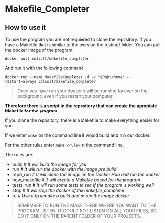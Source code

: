 # Makefile_Completer

## How to use it

To use the program you are not requiered to clone the repository. If you have a Makefile that is similar to the ones on the testing/ folder. You can pull the docker image of the program:

`docker pull colcolt/makefile_completer`

And run it with the following command:

`docker run --name MakefileCompleter -d -v "$PWD:/home" --restart=always colcolt/makefile_completer`

> Once you have run your docker it will be running for ever on the background, even if you restart your computer.

**Therefore there is a script in the repository that can create the apropiate Makefile for the program**

If you clone the repository, there is a Makefile to make everything easier for you.

If we enter `make` on the command line it would build and run our docker.

For the other rules enter `make <rule>` in the command line.

The rules are:
- build *# It will build the image for you*
- run *# It will run the docker with the image pre build*
- repo_run *# It will clone the image on the Docker Hub and run the docker*
- new_makefile *# It will create a Makefile based for the program*
- tests_run *# It will run some tests to see if the program is working well*
- stop *# It will stop the docker of the makefile_completer*
- re *# Use it to remake a build and re run the image docker*

> REMEMBER TO RUN THE MAKE THERE WHERE YOU WANT TO THE PROGRAM LISTEN. IT COULD NOT LISTEN ON ALL YOUR FILES, SO DO IT ONLY ON THE PARENT FOLDER OF YOUR PROJECTS.